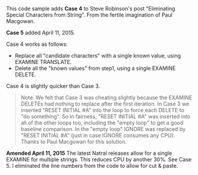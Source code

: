 This code sample adds **Case 4** to Steve Robinson's post "Eliminating Special Characters from String".
From the fertile imagination of Paul Macgowan.

**Case 5** added April 11, 2015.    

Case 4 works as follows:
* Replace all "candidate characters" with a single known value, using EXAMINE TRANSLATE.
* Delete all the "known values" from step1, using a single EXAMINE DELETE.

Case 4 is slightly quicker than Case 3.

> Note:
We felt that Case 3 was cheating slightly because the EXAMINE DELETEs had nothing to replace after the first iteration.
In Case 3 we inserted "RESET INITIAL #A" into the loop to force each DELETE to "do something".
So in fairness, "RESET INITIAL #A" was inserted into all of the other loops too, including the "empty loop" to get a good baseline comparison.
In the "empty loop" IGNORE was replaced by "RESET INITIAL #A" (just in case IGNORE consumes any CPU).
Thanks to Paul Macgowan for this solution.

**Amended April 11, 2015**
The latest Natral releases allow for a single EXAMINE for multiple strings.  This reduces CPU by another 30%.  See Case 5.
I eliminated the line numbers from the code to allow for cut & paste.